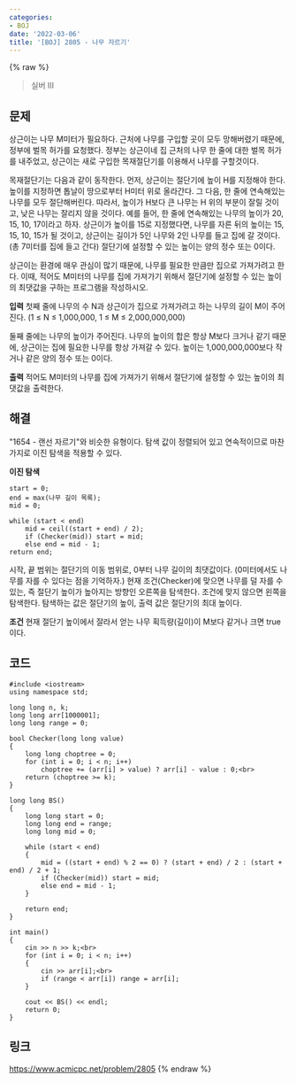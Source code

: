 ```yaml
---
categories:
- BOJ
date: '2022-03-06'
title: '[BOJ] 2805 - 나무 자르기'
---
```


{% raw %}
>실버 III

## 문제
상근이는 나무 M미터가 필요하다. 근처에 나무를 구입할 곳이 모두 망해버렸기 때문에, 정부에 벌목 허가를 요청했다. 정부는 상근이네 집 근처의 나무 한 줄에 대한 벌목 허가를 내주었고, 상근이는 새로 구입한 목재절단기를 이용해서 나무를 구할것이다.

목재절단기는 다음과 같이 동작한다. 먼저, 상근이는 절단기에 높이 H를 지정해야 한다. 높이를 지정하면 톱날이 땅으로부터 H미터 위로 올라간다. 그 다음, 한 줄에 연속해있는 나무를 모두 절단해버린다. 따라서, 높이가 H보다 큰 나무는 H 위의 부분이 잘릴 것이고, 낮은 나무는 잘리지 않을 것이다. 예를 들어, 한 줄에 연속해있는 나무의 높이가 20, 15, 10, 17이라고 하자. 상근이가 높이를 15로 지정했다면, 나무를 자른 뒤의 높이는 15, 15, 10, 15가 될 것이고, 상근이는 길이가 5인 나무와 2인 나무를 들고 집에 갈 것이다. (총 7미터를 집에 들고 간다) 절단기에 설정할 수 있는 높이는 양의 정수 또는 0이다.

상근이는 환경에 매우 관심이 많기 때문에, 나무를 필요한 만큼만 집으로 가져가려고 한다. 이때, 적어도 M미터의 나무를 집에 가져가기 위해서 절단기에 설정할 수 있는 높이의 최댓값을 구하는 프로그램을 작성하시오.

**입력**
첫째 줄에 나무의 수 N과 상근이가 집으로 가져가려고 하는 나무의 길이 M이 주어진다. (1 ≤ N ≤ 1,000,000, 1 ≤ M ≤ 2,000,000,000)

둘째 줄에는 나무의 높이가 주어진다. 나무의 높이의 합은 항상 M보다 크거나 같기 때문에, 상근이는 집에 필요한 나무를 항상 가져갈 수 있다. 높이는 1,000,000,000보다 작거나 같은 양의 정수 또는 0이다.

**출력**
적어도 M미터의 나무를 집에 가져가기 위해서 절단기에 설정할 수 있는 높이의 최댓값을 출력한다.

##  해결
"1654 - 랜선 자르기"와 비슷한 유형이다. 탐색 값이 정렬되어 있고 연속적이므로 마찬가지로 이진 탐색을 적용할 수 있다.

**이진 탐색**
```
start = 0;
end = max(나무 길이 목록);
mid = 0;

while (start < end)
	mid = ceil((start + end) / 2);
	if (Checker(mid)) start = mid;
	else end = mid - 1;
return end;
```
시작, 끝 범위는 절단기의 이동 범위로, 0부터 나무 길이의 최댓값이다. (0미터에서도 나무를 자를 수 있다는 점을 기억하자.) 현재 조건(Checker)에 맞으면 나무를 덜 자를 수 있는, 즉 절단기 높이가 높아지는 방향인 오른쪽을 탐색한다. 조건에 맞지 않으면 왼쪽을 탐색한다. 탐색하는 값은 절단기의 높이, 출력 값은 절단기의 최대 높이다.

**조건**
현재 절단기 높이에서 잘라서 얻는 나무 획득량(길이)이 M보다 같거나 크면 true이다.

## 코드
```
#include <iostream>
using namespace std;

long long n, k;
long long arr[1000001];
long long range = 0;

bool Checker(long long value)
{
	long long choptree = 0;
	for (int i = 0; i < n; i++)
		choptree += (arr[i] > value) ? arr[i] - value : 0;<br>
	return (choptree >= k);
}

long long BS()
{
	long long start = 0;
	long long end = range;
	long long mid = 0;

	while (start < end)
	{
		mid = ((start + end) % 2 == 0) ? (start + end) / 2 : (start + end) / 2 + 1;
		if (Checker(mid)) start = mid;
		else end = mid - 1;
	}
	
	return end;
}

int main()
{
	cin >> n >> k;<br>
	for (int i = 0; i < n; i++)
	{
		cin >> arr[i];<br>
		if (range < arr[i]) range = arr[i];
	}

	cout << BS() << endl;
	return 0;
}
```

## 링크
https://www.acmicpc.net/problem/2805
{% endraw %}